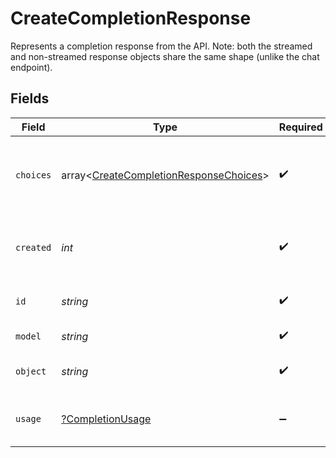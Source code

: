 # CreateCompletionResponse

Represents a completion response from the API. Note: both the streamed and non-streamed response objects share the same shape (unlike the chat endpoint).



## Fields

| Field                                                                                            | Type                                                                                             | Required                                                                                         | Description                                                                                      |
| ------------------------------------------------------------------------------------------------ | ------------------------------------------------------------------------------------------------ | ------------------------------------------------------------------------------------------------ | ------------------------------------------------------------------------------------------------ |
| `choices`                                                                                        | array<[CreateCompletionResponseChoices](../../models/shared/CreateCompletionResponseChoices.md)> | :heavy_check_mark:                                                                               | The list of completion choices the model generated for the input prompt.                         |
| `created`                                                                                        | *int*                                                                                            | :heavy_check_mark:                                                                               | The Unix timestamp of when the completion was created.                                           |
| `id`                                                                                             | *string*                                                                                         | :heavy_check_mark:                                                                               | A unique identifier for the completion.                                                          |
| `model`                                                                                          | *string*                                                                                         | :heavy_check_mark:                                                                               | The model used for completion.                                                                   |
| `object`                                                                                         | *string*                                                                                         | :heavy_check_mark:                                                                               | The object type, which is always "text_completion"                                               |
| `usage`                                                                                          | [?CompletionUsage](../../models/shared/CompletionUsage.md)                                       | :heavy_minus_sign:                                                                               | Usage statistics for the completion request.                                                     |